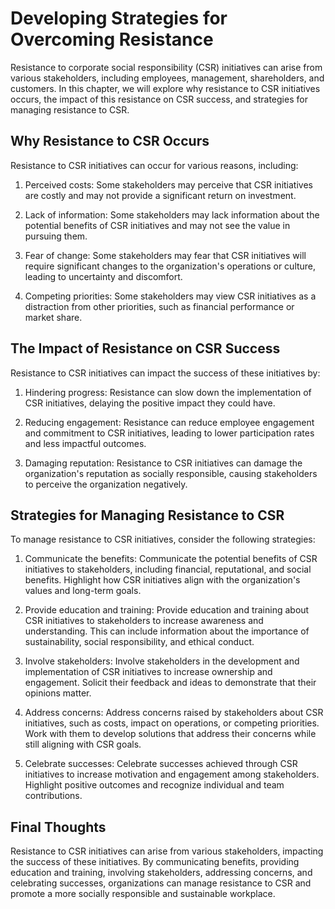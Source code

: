 Developing Strategies for Overcoming Resistance
======================================================================================

Resistance to corporate social responsibility (CSR) initiatives can arise from various stakeholders, including employees, management, shareholders, and customers. In this chapter, we will explore why resistance to CSR initiatives occurs, the impact of this resistance on CSR success, and strategies for managing resistance to CSR.

Why Resistance to CSR Occurs
----------------------------

Resistance to CSR initiatives can occur for various reasons, including:

1. Perceived costs: Some stakeholders may perceive that CSR initiatives are costly and may not provide a significant return on investment.

2. Lack of information: Some stakeholders may lack information about the potential benefits of CSR initiatives and may not see the value in pursuing them.

3. Fear of change: Some stakeholders may fear that CSR initiatives will require significant changes to the organization's operations or culture, leading to uncertainty and discomfort.

4. Competing priorities: Some stakeholders may view CSR initiatives as a distraction from other priorities, such as financial performance or market share.

The Impact of Resistance on CSR Success
---------------------------------------

Resistance to CSR initiatives can impact the success of these initiatives by:

1. Hindering progress: Resistance can slow down the implementation of CSR initiatives, delaying the positive impact they could have.

2. Reducing engagement: Resistance can reduce employee engagement and commitment to CSR initiatives, leading to lower participation rates and less impactful outcomes.

3. Damaging reputation: Resistance to CSR initiatives can damage the organization's reputation as socially responsible, causing stakeholders to perceive the organization negatively.

Strategies for Managing Resistance to CSR
-----------------------------------------

To manage resistance to CSR initiatives, consider the following strategies:

1. Communicate the benefits: Communicate the potential benefits of CSR initiatives to stakeholders, including financial, reputational, and social benefits. Highlight how CSR initiatives align with the organization's values and long-term goals.

2. Provide education and training: Provide education and training about CSR initiatives to stakeholders to increase awareness and understanding. This can include information about the importance of sustainability, social responsibility, and ethical conduct.

3. Involve stakeholders: Involve stakeholders in the development and implementation of CSR initiatives to increase ownership and engagement. Solicit their feedback and ideas to demonstrate that their opinions matter.

4. Address concerns: Address concerns raised by stakeholders about CSR initiatives, such as costs, impact on operations, or competing priorities. Work with them to develop solutions that address their concerns while still aligning with CSR goals.

5. Celebrate successes: Celebrate successes achieved through CSR initiatives to increase motivation and engagement among stakeholders. Highlight positive outcomes and recognize individual and team contributions.

Final Thoughts
--------------

Resistance to CSR initiatives can arise from various stakeholders, impacting the success of these initiatives. By communicating benefits, providing education and training, involving stakeholders, addressing concerns, and celebrating successes, organizations can manage resistance to CSR and promote a more socially responsible and sustainable workplace.
